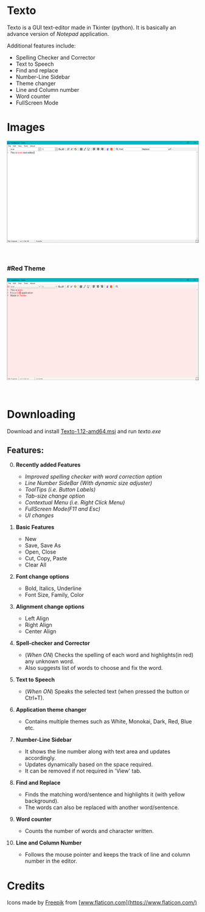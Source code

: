 # Texto
Texto is a GUI text-editor made in Tkinter (python). It is basically an advance version of *Notepad* application. <br> 

Additional features include:
* Spelling Checker and Corrector
* Text to Speech 
* Find and replace
* Number-Line Sidebar
* Theme changer
* Line and Column number
* Word counter
* FullScreen Mode

# Images
![Screen](white2.png)

&ensp;

### #Red Theme
![Red Screen](red.png)

&ensp;
# Downloading
Download and install [Texto-1.12-amd64.msi](https://github.com/RashimNarayanTiku/Texto/raw/master/Texto-1.12-amd64.msi) and run *texto.exe*


## Features:

0. **Recently added Features**
   * *Improved spelling checker with word correction option*
   * *Line Number SideBar (With dynamic size adjuster)*
   * *ToolTips (i.e. Button Labels)*
   * *Tab-size change option*
   * *Contextual Menu (i.e. Right Click Menu)*
   * *FullScreen Mode(F11 and Esc)* 
   * *UI changes*
   
   
1. **Basic Features**
    * New
    * Save, Save As
    * Open, Close
    * Cut, Copy, Paste
    * Clear All
1. **Font change options**
    * Bold, Italics, Underline
    * Font Size, Family, Color
    
1. **Alignment change options**
    * Left Align
    * Right Align
    * Center Align
    

1. **Spell-checker and Corrector**
    * (*When ON*) Checks the spelling of each word and highlights(in red) any unknown word.
    * Also suggests list of words to choose and fix the word.

1. **Text to Speech**
    * (*When ON*) Speaks the selected text (when pressed the button or Ctrl+T).
    
1. **Application theme changer**
    * Contains multiple themes such as White, Monokai, Dark, Red, Blue etc.

1. **Number-Line Sidebar**
    * It shows the line number along with text area and updates accordingly.
    * Updates dynamically based on the space required.
    * It can be removed if not required in 'View' tab.
    
1. **Find and Replace**
    * Finds the matching word/sentence and highlights it (with yellow background). 
    * The words can also be replaced with another word/sentence.

1. **Word counter**
    * Counts the number of words and character written.
    
1. **Line and Column Number**
    * Follows the mouse pointer and keeps the track of line and column number in the editor.
    


# Credits
Icons made by [Freepik](https://www.flaticon.com/authors/freepik) from [www.flaticon.com](https://www.flaticon.com/)
